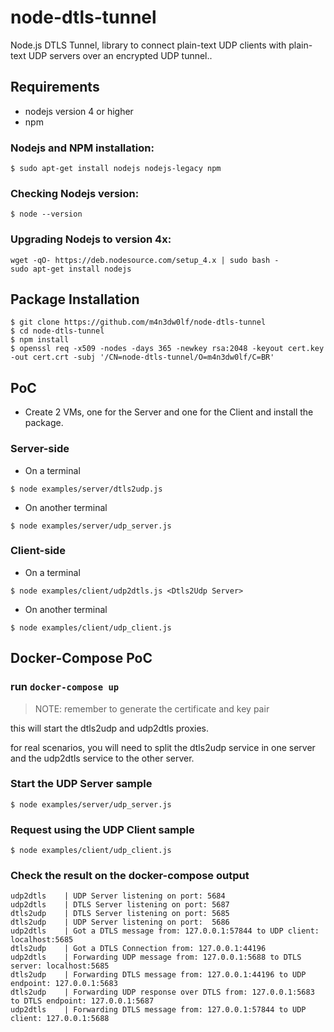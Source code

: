 # node-dtls-tunnel

Node.js DTLS Tunnel, library to connect plain-text UDP clients with plain-text UDP servers over an encrypted UDP tunnel..

## Requirements

- nodejs version 4 or higher
- npm

### Nodejs and NPM installation:
```
$ sudo apt-get install nodejs nodejs-legacy npm
```

### Checking Nodejs version:
```
$ node --version
```

### Upgrading Nodejs to version 4x:
```
wget -qO- https://deb.nodesource.com/setup_4.x | sudo bash -
sudo apt-get install nodejs
```

## Package Installation

```
$ git clone https://github.com/m4n3dw0lf/node-dtls-tunnel
$ cd node-dtls-tunnel
$ npm install
$ openssl req -x509 -nodes -days 365 -newkey rsa:2048 -keyout cert.key -out cert.crt -subj '/CN=node-dtls-tunnel/O=m4n3dw0lf/C=BR'
```

## PoC

- Create 2 VMs, one for the Server and one for the Client and install the package.

### Server-side

- On a terminal
```
$ node examples/server/dtls2udp.js
```

- On another terminal
```
$ node examples/server/udp_server.js
```

### Client-side

- On a terminal
```
$ node examples/client/udp2dtls.js <Dtls2Udp Server>
```

- On another terminal
```
$ node examples/client/udp_client.js
```

## Docker-Compose PoC

### run `docker-compose up`

> NOTE: remember to generate the certificate and key pair

this will start the dtls2udp and udp2dtls proxies.

for real scenarios, you will need to split the dtls2udp service in one server and the udp2dtls service to the other server.

### Start the UDP Server sample

```
$ node examples/server/udp_server.js
```

### Request using the UDP Client sample

```
$ node examples/client/udp_client.js
```

### Check the result on the docker-compose output

```
udp2dtls    | UDP Server listening on port: 5684
udp2dtls    | DTLS Server listening on port: 5687
dtls2udp    | DTLS Server listening on port: 5685
dtls2udp    | UDP Server listening on port:  5686
udp2dtls    | Got a DTLS message from: 127.0.0.1:57844 to UDP client: localhost:5685
dtls2udp    | Got a DTLS Connection from: 127.0.0.1:44196
udp2dtls    | Forwarding UDP message from: 127.0.0.1:5688 to DTLS server: localhost:5685
dtls2udp    | Forwarding DTLS message from: 127.0.0.1:44196 to UDP endpoint: 127.0.0.1:5683
dtls2udp    | Forwarding UDP response over DTLS from: 127.0.0.1:5683 to DTLS endpoint: 127.0.0.1:5687
udp2dtls    | Forwarding DTLS message from: 127.0.0.1:57844 to UDP client: 127.0.0.1:5688
```
